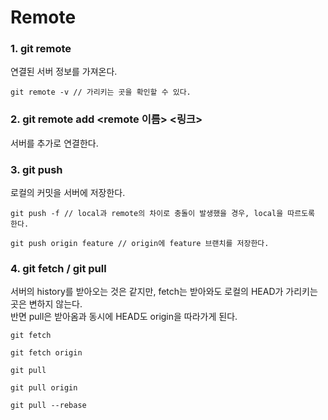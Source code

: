 # Remote

### 1. git remote

연결된 서버 정보를 가져온다.

```
git remote -v // 가리키는 곳을 확인할 수 있다.
```

### 2. git remote add <remote 이름> <링크>

서버를 추가로 연결한다.

### 3. git push

로컬의 커밋을 서버에 저장한다.

```
git push -f // local과 remote의 차이로 충돌이 발생했을 경우, local을 따르도록 한다.

git push origin feature // origin에 feature 브랜치를 저장한다.
```

### 4. git fetch / git pull

서버의 history를 받아오는 것은 같지만, fetch는 받아와도 로컬의 HEAD가 가리키는 곳은 변하지 않는다.  
반면 pull은 받아옴과 동시에 HEAD도 origin을 따라가게 된다.

```
git fetch

git fetch origin

git pull

git pull origin

git pull --rebase
```
